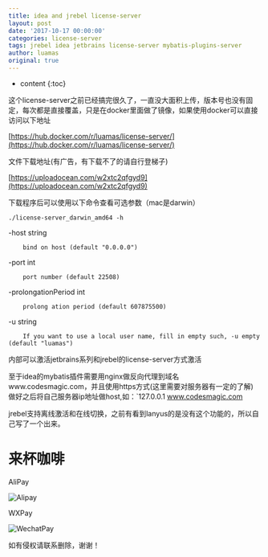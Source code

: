 ```yaml
---
title: idea and jrebel license-server
layout: post
date: '2017-10-17 00:00:00'
categories: license-server
tags: jrebel idea jetbrains license-server mybatis-plugins-server
author: luamas
original: true
---
```


* content
{:toc}

这个license-server之前已经搞完很久了，一直没大面积上传，版本号也没有固定，每次都是直接覆盖，只是在docker里面做了镜像，如果使用docker可以直接访问以下地址

[https://hub.docker.com/r/luamas/license-server/](https://hub.docker.com/r/luamas/license-server/)






文件下载地址(有广告，有下载不了的请自行登梯子)

[https://uploadocean.com/w2xtc2qfgyd9](https://uploadocean.com/w2xtc2qfgyd9)

下载程序后可以使用以下命令查看可选参数（mac是darwin）

`./license-server_darwin_amd64 -h`

-host string

        bind on host (default "0.0.0.0")
        
  -port int
  
        port number (default 22508)
        
  -prolongationPeriod int
  
        prolong ation period (default 607875500)
        
  -u string
  
        If you want to use a local user name, fill in empty such, -u empty (default "luamas")

内部可以激活jetbrains系列和jrebel的license-server方式激活

至于idea的mybatis插件需要用nginx做反向代理到域名www.codesmagic.com，并且使用https方式(这里需要对服务器有一定的了解)
做好之后将自己服务器ip地址做host,如：`127.0.0.1  www.codesmagic.com

jrebel支持离线激活和在线切换，之前有看到lanyus的是没有这个功能的，所以自己写了一个出来。



# 来杯咖啡

AliPay

![Alipay](http://blog.luamas.com/images/aliPay.jpg)

WXPay

![WechatPay](http://blog.luamas.com/images/wechatPay.jpg)



如有侵权请联系删除，谢谢！

